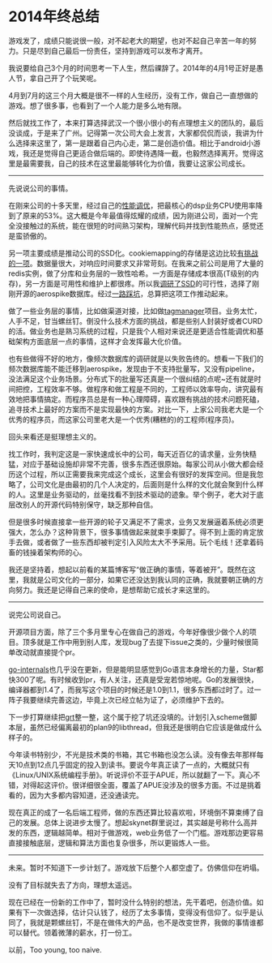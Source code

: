 # 2014年终总结

游戏发了，成绩只能说很一般，对不起老大的期望，也对不起自己辛苦一年的努力。只是尽到自己最后一份责任，坚持到游戏可以发布才离开。

我说要给自己3个月的时间思考一下人生，然后祼辞了。2014年的4月1号正好是愚人节，拿自己开了个玩笑呢。

4月到7月的这三个月大概是很不一样的人生经历，没有工作，做自己一直想做的游戏。想了很多事，也看到了一个人能力是多么地有限。

然后就找工作了，本来打算选择武汉一个很小很小的有点理想主义的团队的，最后没谈成，于是来了广州。记得第一次公司大会上发言，大家都侃侃而谈，我讲为什么选择来这里了，第一是跟着自己内心走，第二是创造价值。相比于android小游戏，我还是觉得自己更适合做后端的。即使待遇降一截，也毅然选择离开。觉得这里是最需要我，自己的技术在这里最能够转化为价值，我要让这家公司成长。

---------

先说说公司的事情。

在刚来公司的十多天里，经过自己的[性能调优](./go-pprof.md)，把最核心的dsp业务CPU使用率降到了原来的53%。这大概是今年最值得炫耀的成绩，因为刚进公司，面对一个完全没接触过的系统，能在很短的时间熟习架构，理解代码并找到性能热点，感觉还是蛮骄傲的。

另一项主要成绩是推动公司的SSD化。cookiemapping的存储是这边比较[有挑战的一项](./dsp-challenge.md)。数据量很大，对响应时间要求又非常苛刻。在我来之前公司是用了大量的redis实例，做了分库和业务层的一致性哈希。一方面是存储成本很高(T级别的内存)，另一方面是可用性和维护上都很疼。所以我[调研了SSD](./aerospike.slide)的可行性，选择了刚刚开源的aerospike数据库。经过[一路踩坑](./aerospike-trap.md)，总算把这项工作推动起来。

做了一些业务层的事情，比如做渠道对接，比如做[tagmanager](http://web.tagmanager.cn/)项目。业务太忙，人手不足，甘当螺丝钉。倒没什么技术方面的挑战，都是些别人封装好或者CURD的活。做业务也是熟习系统的过程，只是我个人相对来说还是更适合性能调优和基础架构方面底层一点的事情，这样才会发挥最大化价值。

也有些做得不好的地方，像频次数据库的调研就是以失败告终的。想看一下我们的频次数据库能不能迁移到aerospike，发现由于不支持批量写，又没有pipeline，没法满足这个业务场景。分布式下的批量写还真是一个很纠结的点呢~还有就是时间把控，工程效率不够。做程序和做工程是不同的，工程师以效率导向，讲究最有效地把事情搞定。而程序员总是有一种心理障碍，喜欢跟有挑战的技术问题死磕，追寻技术上最好的方案而不是实现最快的方案。对比一下，上家公司我老大是一个优秀的程序员，而这家公司里老大是一个优秀(糟糕的)的工程师(程序员)。

回头来看还是挺理想主义的。

找工作时，我判定这是一家快速成长中的公司，每天近百亿的请求量，业务快糙猛，对应于基础设施却非常不完善，很多东西还很原始。每家公司从小做大都会经历这个过程，所以正需要我来完成这个成长，这里会有很好的发挥空间。但是我忽略了，公司文化是由最初的几个人决定的，后面则是什么样的文化就会聚到什么样的人。这里是业务驱动的，丝毫找看不到技术驱动的迹象。举个例子，老大对于底层改别人的开源代码特别保守，缺乏那种自信。

但是很多时候直接拿一些开源的轮子又满足不了需求，业务又发展逼着系统必须更强大，怎么办？这种背景下，很多事情做起来就束手束脚了。得不到上面的肯定放手去做，或者做了一些东西却被判定引入风险太大不予采用。玩个毛线！还拿着码畜的钱操着架构师的心。

我还是坚持着，想起以前看的某篇博客写“做正确的事情，等着被开”。既然在这里，我就是公司文化的一部分，如果它还没达到我认同的正确，我就要朝正确的方向努力。我还是记得自己来的使命，是想帮助它成长才来这里的。

----------

说完公司说自己。

开源项目方面，除了三个多月里专心在做自己的游戏，今年好像很少做个人的项目。顶多就是工作中用到别人库，发现bug了去提下issue之类的，少量时候很简单改动就直接提个pr。

[go-internals](https://github.com/tiancaiamao/go-internals)也几乎没在更新，但是能明显感觉到Go语言本身增长的力量，Star都快300了呢。有时候收到pr，有人关注，还真是受宠若惊地呢。Go的发展很快，编译器都到1.4了，而我写这个项目的时候还是1.0到1.1，很多东西都过时了。过一阵子我要继续完善这边，毕竟上次已经立帖为证了，必须维护下去的。

下一步打算继续把[grt](./grt.md)整一整，这个属于挖了坑还没填的。计划引入scheme做脚本层，虽然已经偏离最初的plan9的libthread，但我还是很明白它应该是做成什么样子的。

今年读书特别少，不光是技术类的书箱，其它书箱也没怎么读。没有像去年那样每天10点到12点几乎固定的投入到读书。要说今年真正读了一点的，大概就只有《Linux/UNIX系统编程手册》。听说评价不亚于APUE，所以就翻了一下。真心不错，对得起这评价。很详细很全面，覆盖了APUE没涉及的很多方面。不过是挑着看的，因为大多都内容知道，还没通读完。

现在真正的成了一名后端工程师，做的东西还算比较喜欢啦，环境倒不算束缚了自己的发展。总体上说进步太慢了。想起skynet群里说过，其实越是号称什么高并发的东西，逻辑越简单。相对于做游戏，web业务低了一个门槛。游戏那边更容易直接接触底层，逻辑和算法方面也复杂很多，所以更锻炼人一些。

-------

未来。暂时不知道下一步计划了。游戏放下后整个人都空虚了。仿佛信仰在坍塌。

没有了目标就失去了方向，理想太遥远。

现在已经在一份新的工作中了，暂时没什么特别的想法，先干着吧，创造价值。如果有下一次做选择，估计只认钱了，经历了太多事情，变得没有信仰了。似乎是认同了，我就是颗螺丝钉，不是在做伟大的产品，也不是改变世界，我做的事情谁都可以替代。领着微薄的薪水，打一份工。

以前，Too young, too naive.



